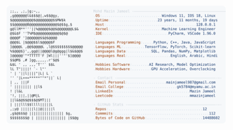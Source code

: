 <picture>
  <source srcset="https://raw.githubusercontent.com/mmazinjameel/mmazinjameel/main/dark_mode.svg?v=1761266777" media="(prefers-color-scheme: dark)">
  <img src="https://raw.githubusercontent.com/mmazinjameel/mmazinjameel/main/light_mode.svg?v=1761266777">
</picture>
